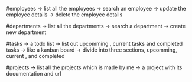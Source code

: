 #employees
-> list all the employees
-> search an employee
-> update the employee details
-> delete the employee details

#departments
-> list all the departments
-> search a department
-> create new department

#tasks
-> a todo list 
-> list out upcomming , current tasks and completed tasks
-> like a kanban board
-> divide into three sections, upcomming, current , and completed

#projects
-> list all the projects which is made by me
-> a project with its documentation and url



